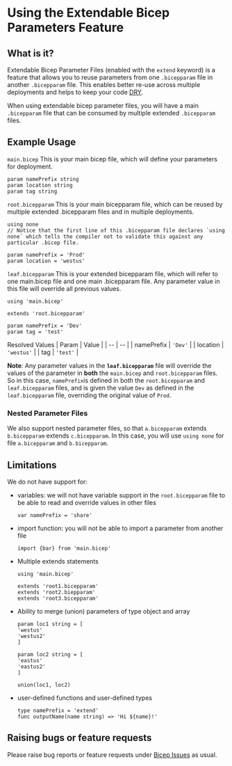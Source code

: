# Using the Extendable Bicep Parameters Feature

## What is it?

Extendable Bicep Parameter Files (enabled with the `extend` keyword) is a feature that allows you to reuse parameters from one `.bicepparam` file in another `.bicepparam` file. This enables better re-use across multiple deployments and helps to keep your code [DRY](https://en.wikipedia.org/wiki/Don%27t_repeat_yourself).

When using extendable bicep parameter files, you will have a main `.bicepparam` file that can be consumed by multiple extended `.bicepparam` files.

## Example Usage

`main.bicep` This is your main bicep file, which will define your parameters for deployment.

```bicep
param namePrefix string
param location string
param tag string
```

`root.bicepparam` This is your main bicepparam file, which can be reused by multiple extended .bicepparam files and in multiple deployments.

```bicep
using none
// Notice that the first line of this .bicepparam file declares `using none` which tells the compiler not to validate this against any particular .bicep file.

param namePrefix = 'Prod'
param location = 'westus'
```

`leaf.bicepparam` This is your extended bicepparam file, which will refer to one main.bicep file and one main .bicepparam file. Any parameter value in this file will override all previous values.

```bicep
using 'main.bicep'

extends 'root.bicepparam'

param namePrefix = 'Dev'
param tag = 'test'
```

Resolved Values
| Param | Value |
| -- | -- |
| namePrefix | `'Dev'` |
| location | `'westus'` |
| tag | `'test'` |

**Note**: Any parameter values in the **`leaf.bicepparam`** file will override the values of the parameter in **both** the `main.bicep` and `root.bicepparam` files. So in this case, `namePrefix`is defined in both the `root.bicepparam` and `leaf.bicepparam` files, and is given the value `Dev` as defined in the `leaf.bicepparam` file, overriding the original value of `Prod`.

### Nested Parameter Files
We also support nested parameter files, so that `a.bicepparam` extends `b.bicepparam` extends `c.bicepparam`. In this case, you will use `using none` for file `a.bicepparam` and `b.bicepparam`.

## Limitations

We do not have support for:

* variables: we will not have variable support in the `root.bicepparam` file to be able to read and override values in other files
  ```bicep
  var namePrefix = 'share'
  ```
* import function: you will not be able to import a parameter from another file
  ```bicep
  import {bar} from 'main.bicep'
  ```
* Multiple extends statements
  ```bicep
  using 'main.bicep'

  extends 'root1.bicepparam'
  extends 'root2.biepparam'
  extends 'root3.bicepparam'
  ```
* Ability to merge (union) parameters of type object and array
  ```bicep
  param loc1 string = [
  'westus'
  'westus2'
  ]
  
  param loc2 string = [
  'eastus'
  'eastus2'
  ]
  
  union(loc1, loc2)
  ```
* user-defined functions and user-defined types
  ```bicep
  type namePrefix = 'extend'
  func outputName(name string) => 'Hi ${name}!'
  ```

## Raising bugs or feature requests

Please raise bug reports or feature requests under [Bicep Issues](https://github.com/nholuongut/bicep-declarative-language/issues) as usual.
